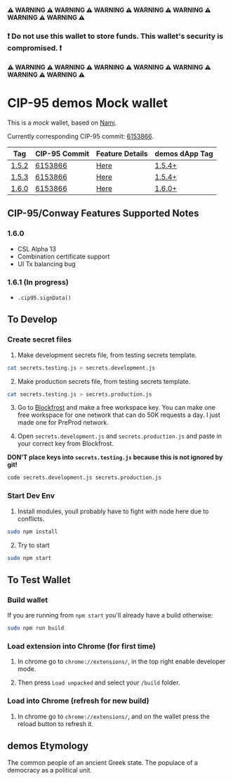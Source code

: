 #### ⚠ WARNING ⚠ WARNING ⚠ WARNING ⚠ WARNING ⚠ WARNING ⚠ WARNING ⚠ WARNING ⚠

### **❗ Do not use this wallet to store funds. This wallet's security is compromised. ❗**

#### ⚠ WARNING ⚠ WARNING ⚠ WARNING ⚠ WARNING ⚠ WARNING ⚠ WARNING ⚠ WARNING ⚠


# CIP-95 demos Mock wallet 

This is a *mock* wallet, based on [Nami](https://github.com/berry-pool/nami).

Currently corresponding CIP-95 commit: [6153866](https://github.com/cardano-foundation/CIPs/blob/6153866bbafe874e196431f736d6bf6691359988/CIP-0095/README.md).

| Tag  | CIP-95 Commit | Feature Details | demos dApp Tag |
| ---- | ------------- | --------------- | -------------- |
| [1.5.2](https://github.com/Ryun1/cip95-demos-wallet/releases/tag/1.5.2) | [6153866](https://github.com/cardano-foundation/CIPs/blob/6153866bbafe874e196431f736d6bf6691359988/CIP-0095/README.md) | [Here](./CHANGELOG.md#152) | [1.5.4+](https://github.com/Ryun1/cip95-cardano-wallet-connector/tags) |
| [1.5.3](https://github.com/Ryun1/cip95-demos-wallet/releases/tag/1.5.3) | [6153866](https://github.com/cardano-foundation/CIPs/blob/6153866bbafe874e196431f736d6bf6691359988/CIP-0095/README.md) | [Here](./CHANGELOG.md#153) | [1.5.4+](https://github.com/Ryun1/cip95-cardano-wallet-connector/tags) |
| [1.6.0](https://github.com/Ryun1/cip95-demos-wallet/releases/tag/1.6.0) | [6153866](https://github.com/cardano-foundation/CIPs/blob/6153866bbafe874e196431f736d6bf6691359988/CIP-0095/README.md) | [Here](./CHANGELOG.md#160) | [1.6.0+](https://github.com/Ryun1/cip95-cardano-wallet-connector/tags) |


## CIP-95/Conway Features Supported Notes

### 1.6.0
- CSL Alpha 13
- Combination certificate support
- UI Tx balancing bug

### 1.6.1 (In progress)
- `.cip95.signData()`

## To Develop

### Create secret files

1. Make development secrets file, from testing secrets template.

```bash
cat secrets.testing.js > secrets.development.js
```

2. Make production secrets file, from testing secrets template.

```bash
cat secrets.testing.js > secrets.production.js
```

3. Go to [Blockfrost](https://blockfrost.io/auth/signin) and make a free workspace key. You can make one free workspace for one network that can do 50K requests a day. I just made one for PreProd network.

4. Open `secrets.development.js` and `secrets.production.js` and paste in your correct key from Blockfrost. 
   
**DON'T place keys into `secrets.testing.js` because this is not ignored by git!**

```bash
code secrets.development.js secrets.production.js
```

### Start Dev Env

1. Install modules, youll probably have to fight with node here due to conflicts.

```bash
sudo npm install
```

2. Try to start


```bash
sudo npm start
```

## To Test Wallet

### Build wallet

If you are running from `npm start` you'll already have a build otherwise:

```bash
sudo npm run build
```

### Load extension into Chrome (for first time)

1. In chrome go to `chrome://extensions/`, in the top right enable developer mode.

2. Then press `Load unpacked` and select your `/build` folder.

### Load into Chrome (refresh for new build)

1. In chrome go to `chrome://extensions/`, and on the wallet press the reload button to refresh it.

## demos Etymology

The common people of an ancient Greek state. The populace of a democracy as a political unit.